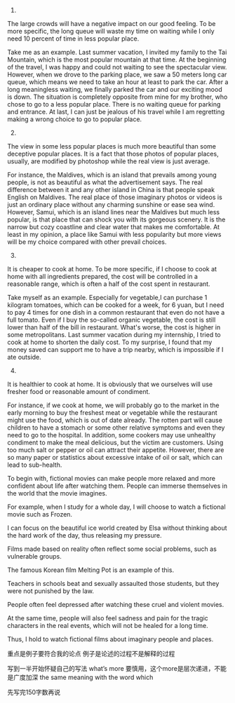 1. 

The large crowds will have a negative impact on our good feeling.  To be more specific, the long queue will waste my time on waiting while I only need 10 percent of time in less popular place. 

Take me as an example. Last summer vacation, I invited my family to the Tai Mountain, which is the most popular mountain at that time. At the beginning of the travel, I was happy and could not waiting to see the spectacular view. However, when we drove to the parking place, we saw a 50 meters long car queue, which means we need to take an hour at least to park the car. After a long meaningless waiting, we finally parked the car and our exciting mood is down. The situation is completely opposite from mine for my brother, who chose to go to a less popular place. There is no waiting queue for parking and entrance.  At last, I can just be jealous of his travel while I am regretting making a wrong choice to go to popular place.

2. 

The view in some less popular places is much more beautiful than some deceptive popular places. It is a fact that those photos of popular places, usually, are modified by photoshop while the real view is just average. 

For instance, the Maldives, which is an island that prevails among young people, is not as beautiful as what the advertisement says. The real difference between it and any other island in China is that people speak English on Maldives. The real place of those imaginary photos or videos is just an ordinary place without any charming sunshine or ease sea wind. However, Samui, which is an island lines near the Maldives but much less popular, is that place that can shock you with its gorgeous scenery. It is the narrow but cozy coastline and clear water that makes me comfortable. At least in my opinion, a place like Samui with less popularity but more views will be my choice compared with other prevail choices.

3. 

It is cheaper to cook at home. To be more specific, if I choose to cook at home with all ingredients prepared, the cost will be controlled in a reasonable range, which is often a half of the cost spent in restaurant.

Take myself as an example. Especially for vegetable,I can purchase 1 kilogram tomatoes, which can be cooked for a week, for 6 yuan, but I need to pay 4 times for one dish in a common restaurant that even do not have a full tomato.  Even if I buy the so-called organic vegetable, the cost is still lower than half of the bill in restaurant. What's worse, the cost is higher in some metropolitans. Last summer vacation during my internship, I tried to cook at home to shorten the daily cost. To my surprise, I found that my money saved can support me to have a trip nearby, which is impossible if I ate outside.

4. 

It is healthier to cook at home. It is obviously that we ourselves will use fresher food or reasonable amount of condiment.  

For instance, if we cook at home, we will probably go to the market in the early morning to buy the freshest meat or vegetable while the restaurant might use the food, which is out of date already. The rotten part will cause children to have a stomach or some other relative symptoms and even they need to go to the hospital. In addition, some cookers may use unhealthy condiment to make the meal delicious, but the victim are customers. Using too much salt or pepper or oil can attract their appetite. However, there are so many paper or statistics about excessive intake of oil or salt, which can lead to sub-health. 







To begin with, fictional movies can make people more relaxed and more confident about life after watching them. People can immerse themselves in the world that the movie imagines.

 For example, when I study for a whole day, I will choose to watch a fictional movie such as Frozen.

 I can focus on the beautiful ice world created by Elsa without thinking about the hard work of the day, thus releasing my pressure. 

Films made based on reality often reflect some social problems, such as vulnerable groups. 

The famous Korean film Melting Pot is an example of this. 

Teachers in schools beat and sexually assaulted those students, but they were not punished by the law. 

People often feel depressed after watching these cruel and violent movies. 

At the same time, people will also feel sadness and pain for the tragic characters in the real events, which will not be healed for a long time. 

Thus, I hold to watch fictional films about imaginary people and places.





重点是例子要符合我的论点   例子是论述的过程不是解释的过程

写到一半开始怀疑自己的写法   what’s more 要慎用，这个more是层次递进，不能是广度加深   the same meaning with the word which 

先写完150字数再说